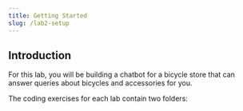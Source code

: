 ```yaml
---
title: Getting Started
slug: /lab2-setup
---
```



## Introduction

For this lab, you will be building a chatbot for a bicycle store that can answer queries about bicycles and accessories for you.

The coding exercises for each lab contain two folders:
